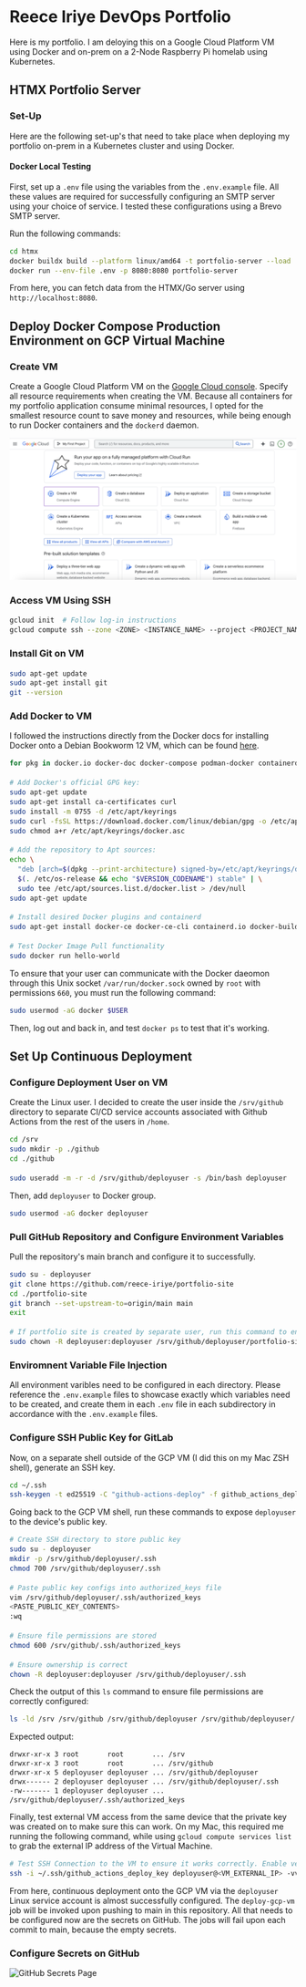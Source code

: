 # Reece Iriye DevOps Portfolio

Here is my portfolio. I am deloying this on a Google Cloud Platform VM using Docker and on-prem on a 2-Node Raspberry Pi homelab using Kubernetes.

## HTMX Portfolio Server

### Set-Up

Here are the following set-up's that need to take place when deploying my portfolio on-prem in a Kubernetes cluster and using Docker.

#### Docker Local Testing

First, set up a `.env` file using the variables from the `.env.example` file. All these values are required for successfully configuring an SMTP server using your choice of service. I tested these configurations using a Brevo SMTP server.

Run the following commands:

```bash
cd htmx
docker buildx build --platform linux/amd64 -t portfolio-server --load .
docker run --env-file .env -p 8080:8080 portfolio-server
```

From here, you can fetch data from the HTMX/Go server using `http://localhost:8080`.




## Deploy Docker Compose Production Environment on GCP Virtual Machine


### Create VM

Create a Google Cloud Platform VM on the [Google Cloud console](https://console.cloud.google.com). Specify all resource requirements when creating the VM. Because all containers for my portfolio application consume minimal resources, I opted for the smallest resource count to save money and resources, while being enough to run Docker containers and the `dockerd` daemon.

![Cloud Platform Home Page](https://raw.githubusercontent.com/reece-iriye/portfolio-site/main/assets/root-readme/gcloud-homepage-create-vm-button.png)

### Access VM Using SSH

```bash
gcloud init  # Follow log-in instructions
gcloud compute ssh --zone <ZONE> <INSTANCE_NAME> --project <PROJECT_NAME>
```

### Install Git on VM


```bash
sudo apt-get update
sudo apt-get install git
git --version
```

### Add Docker to VM

I followed the instructions directly from the Docker docs for installing Docker onto a Debian Bookworm 12 VM, which can be found [here](https://docs.docker.com/engine/install/debian/#install-using-the-repository).

```bash
for pkg in docker.io docker-doc docker-compose podman-docker containerd runc; do sudo apt-get remove $pkg; done

# Add Docker's official GPG key:
sudo apt-get update
sudo apt-get install ca-certificates curl
sudo install -m 0755 -d /etc/apt/keyrings
sudo curl -fsSL https://download.docker.com/linux/debian/gpg -o /etc/apt/keyrings/docker.asc
sudo chmod a+r /etc/apt/keyrings/docker.asc

# Add the repository to Apt sources:
echo \
  "deb [arch=$(dpkg --print-architecture) signed-by=/etc/apt/keyrings/docker.asc] https://download.docker.com/linux/debian \
  $(. /etc/os-release && echo "$VERSION_CODENAME") stable" | \
  sudo tee /etc/apt/sources.list.d/docker.list > /dev/null
sudo apt-get update

# Install desired Docker plugins and containerd
sudo apt-get install docker-ce docker-ce-cli containerd.io docker-buildx-plugin docker-compose-plugin

# Test Docker Image Pull functionality
sudo docker run hello-world
```

To ensure that your user can communicate with the Docker daeomon through this Unix socket `/var/run/docker.sock` owned by `root` with permissions `660`, you must run the following command:

```bash
sudo usermod -aG docker $USER
```

Then, log out and back in, and test `docker ps` to test that it's working.



## Set Up Continuous Deployment



### Configure Deployment User on VM

Create the Linux user. I decided to create the user inside the `/srv/github` directory to separate CI/CD service accounts associated with Github Actions from the rest of the users in `/home`.

```bash
cd /srv
sudo mkdir -p ./github
cd ./github

sudo useradd -m -r -d /srv/github/deployuser -s /bin/bash deployuser
```

Then, add `deployuser` to Docker group.

```bash
sudo usermod -aG docker deployuser
```


### Pull GitHub Repository and Configure Environment Variables

Pull the repository's main branch and configure it to successfully.

```bash
sudo su - deployuser
git clone https://github.com/reece-iriye/portfolio-site
cd ./portfolio-site
git branch --set-upstream-to=origin/main main
exit

# If portfolio site is created by separate user, run this command to ensure deployuser owns all files within the directory
sudo chown -R deployuser:deployuser /srv/github/deployuser/portfolio-site
```

### Enviromnent Variable File Injection

All environment varibles need to be configured in each directory. Please reference the `.env.example` files to showcase exactly which variables need to be created, and create them in each `.env` file in each subdirectory in accordance with the `.env.example` files.


### Configure SSH Public Key for GitLab



Now, on a separate shell outside of the GCP VM (I did this on my Mac ZSH shell), generate an SSH key.

```bash
cd ~/.ssh
ssh-keygen -t ed25519 -C "github-actions-deploy" -f github_actions_deploy_key
```

Going back to the GCP VM shell, run these commands to expose `deployuser` to the device's public key.

```bash
# Create SSH directory to store public key
sudo su - deployuser
mkdir -p /srv/github/deployuser/.ssh
chmod 700 /srv/github/deployuser/.ssh

# Paste public key configs into authorized_keys file
vim /srv/github/deployuser/.ssh/authorized_keys
<PASTE_PUBLIC_KEY_CONTENTS>
:wq

# Ensure file permissions are stored
chmod 600 /srv/github/.ssh/authorized_keys

# Ensure ownership is correct
chown -R deployuser:deployuser /srv/github/deployuser/.ssh
```

Check the output of this `ls` command to ensure file permissions are correctly configured:
```bash
ls -ld /srv /srv/github /srv/github/deployuser /srv/github/deployuser/.ssh /srv/github/deployuser/.ssh/authorized_keys
```

Expected output:
```
drwxr-xr-x 3 root       root       ... /srv
drwxr-xr-x 3 root       root       ... /srv/github
drwxr-xr-x 5 deployuser deployuser ... /srv/github/deployuser
drwx------ 2 deployuser deployuser ... /srv/github/deployuser/.ssh
-rw------- 1 deployuser deployuser ... /srv/github/deployuser/.ssh/authorized_keys
```

Finally, test external VM access from the same device that the private key was created on to make sure this can work. On my Mac, this required me running the following command, while using `gcloud compute services list` to grab the external IP address of the Virtual Machine.

```bash
# Test SSH Connection to the VM to ensure it works correctly. Enable verbose logging to fetch errors.
ssh -i ~/.ssh/github_actions_deploy_key deployuser@<VM_EXTERNAL_IP> -vvv
```

From here, continuous deployment onto the GCP VM via the `deployuser` Linux service account is almost successfully configured. The `deploy-gcp-vm` job will be invoked upon pushing to main in this repository. All that needs to be configured now are the secrets on GitHub. The jobs will fail upon each commit to main, because the empty secrets.


### Configure Secrets on GitHub


![GitHub Secrets Page](https://raw.githubusercontent.com/reece-iriye/portfolio-site/assets/root-readme/github-secrets.png)

